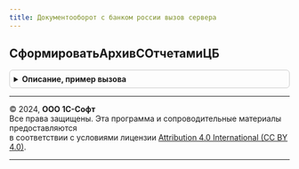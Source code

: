 ```yaml
---
title: Документооборот с банком россии вызов сервера
---
```



## СформироватьАрхивСОтчетамиЦБ
<details style="margin: 1em 0; padding: 0.5em; border: 1px solid #ccc; border-radius: 6px;">

<summary style="font-weight: bold; cursor: pointer;">Описание, пример вызова</summary>

```bsl

Функция СформироватьАрхивСОтчетамиЦБ(Контекст) Экспорт
```

Пример вызова
```bsl
Результат = ДокументооборотСБанкомРоссииВызовСервера.СформироватьАрхивСОтчетамиЦБ(Контекст) 
```
</details>

---

© 2024, **ООО 1С-Софт**  
Все права защищены. Эта программа и сопроводительные материалы предоставляются  
в соответствии с условиями лицензии [Attribution 4.0 International (CC BY 4.0)](https://creativecommons.org/licenses/by/4.0/legalcode).

---
